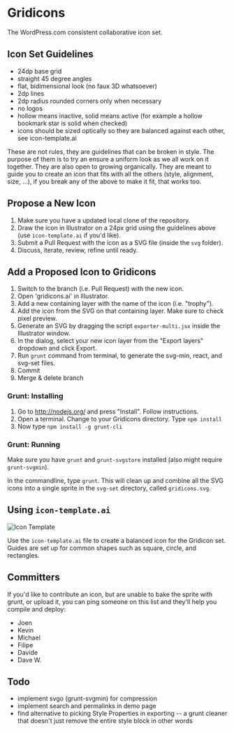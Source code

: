# Gridicons

The WordPress.com consistent collaborative icon set.


## Icon Set Guidelines

- 24dp base grid
- straight 45 degree angles
- flat, bidimensional look (no faux 3D whatsoever)
- 2dp lines
- 2dp radius rounded corners only when necessary
- no logos
- hollow means inactive, solid means active (for example a hollow bookmark star is solid when checked)
- icons should be sized optically so they are balanced against each other, see icon-template.ai

These are not rules, they are guidelines that can be broken in style. The purpose of them is to try an ensure a uniform look as we all work on it together. They are also open to growing organically. They are meant to guide you to create an icon that fits with all the others (style, alignment, size, ...), if you break any of the above to make it fit, that works too.


## Propose a New Icon

1. Make sure you have a updated local clone of the repository.
2. Draw the icon in Illustrator on a 24px grid using the guidelines above (use `icon-template.ai` if you'd like).
3. Submit a Pull Request with the icon as a SVG file (inside the `svg` folder).
4. Discuss, iterate, review, refine until ready.


## Add a Proposed Icon to Gridicons

1. Switch to the branch (i.e. Pull Request) with the new icon.
2. Open 'gridicons.ai' in Illustrator.
3. Add a new containing layer with the name of the icon (i.e. "trophy").
4. Add the icon from the SVG on that containing layer. Make sure to check pixel preview.
7. Generate an SVG by dragging the script `exporter-multi.jsx` inside the Illustrator window.
8. In the dialog, select your new icon layer from the "Export layers" dropdown and click Export.
9. Run `grunt` command from terminal, to generate the svg-min, react, and svg-set files.
10. Commit
11. Merge & delete branch


### Grunt: Installing

1. Go to http://nodejs.org/ and press "Install". Follow instructions.
2. Open a terminal. Change to your Gridicons directory. Type `npm install`
3. Now type `npm install -g grunt-cli`


### Grunt: Running

Make sure you have `grunt` and `grunt-svgstore` installed (also might require `grunt-svgmin`). 

In the commandline, type `grunt`. This will clean up and combine all the SVG icons into a single sprite in the `svg-set` directory, called `gridicons.svg`.

## Using `icon-template.ai`
![Icon Template](https://cldup.com/AdRe2pH1mz.png)

Use the `icon-template.ai` file to create a balanced icon for the Gridicon set. Guides are set up for common shapes such as square, circle, and rectangles.

## Committers

If you'd like to contribute an icon, but are unable to bake the sprite with grunt, or upload it, you can ping someone on this list and they'll help you compile and deploy:

- Joen
- Kevin
- Michael
- Filipe
- Davide
- Dave W.


## Todo

- implement svgo (grunt-svgmin) for compression
- implement search and permalinks in demo page
- find alternative to picking Style Properties in exporting -- a grunt cleaner that doesn't just remove the entire style block in other words
